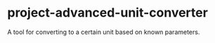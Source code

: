 # project-advanced-unit-converter

A tool for converting to a certain unit based on known parameters.

